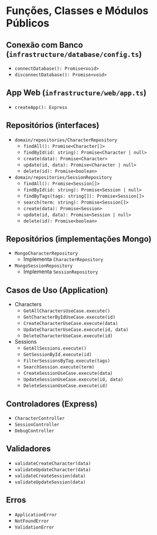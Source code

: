 # Funções, Classes e Módulos Públicos

## Conexão com Banco (`infrastructure/database/config.ts`)
- `connectDatabase(): Promise<void>`
- `disconnectDatabase(): Promise<void>`

## App Web (`infrastructure/web/app.ts`)
- `createApp(): Express`

## Repositórios (interfaces)
- `domain/repositories/CharacterRepository`
  - `findAll(): Promise<Character[]>`
  - `findById(id: string): Promise<Character | null>`
  - `create(data): Promise<Character>`
  - `update(id, data): Promise<Character | null>`
  - `delete(id): Promise<boolean>`
- `domain/repositories/SessionRepository`
  - `findAll(): Promise<Session[]>`
  - `findById(id: string): Promise<Session | null>`
  - `findByTags(tags: string[]): Promise<Session[]>`
  - `search(term: string): Promise<Session[]>`
  - `create(data): Promise<Session>`
  - `update(id, data): Promise<Session | null>`
  - `delete(id): Promise<boolean>`

## Repositórios (implementações Mongo)
- `MongoCharacterRepository`
  - Implementa `CharacterRepository`
- `MongoSessionRepository`
  - Implementa `SessionRepository`

## Casos de Uso (Application)
- Characters
  - `GetAllCharactersUseCase.execute()`
  - `GetCharacterByIdUseCase.execute(id)`
  - `CreateCharacterUseCase.execute(data)`
  - `UpdateCharacterUseCase.execute(id, data)`
  - `DeleteCharacterUseCase.execute(id)`
- Sessions
  - `GetAllSessions.execute()`
  - `GetSessionById.execute(id)`
  - `FilterSessionsByTag.execute(tags)`
  - `SearchSession.execute(term)`
  - `CreateSessionUseCase.execute(data)`
  - `UpdateSessionUseCase.execute(id, data)`
  - `DeleteSessionUseCase.execute(id)`

## Controladores (Express)
- `CharacterController`
- `SessionController`
- `DebugController`

## Validadores
- `validateCreateCharacter(data)`
- `validateUpdateCharacter(data)`
- `validateCreateSession(data)`
- `validateUpdateSession(data)`

## Erros
- `ApplicationError`
- `NotFoundError`
- `ValidationError`
